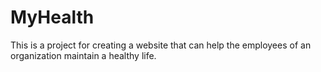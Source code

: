 # MyHealth
This is a project for creating a website that can help the employees of an organization maintain a healthy life.
